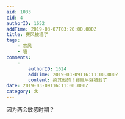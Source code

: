 ```yaml
---
aid: 1033
cid: 4
authorID: 1652
addTime: 2019-03-07T03:20:00.000Z
title: 赛风被墙了
tags:
    - 赛风
    - 墙
comments:
    -
        authorID: 1624
        addTime: 2019-03-09T16:11:00.000Z
        content: 換其他的！賽風早就被封了
date: 2019-03-09T16:11:00.000Z
category: 水
---
```


因为两会敏感时期？

